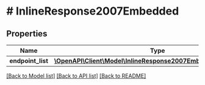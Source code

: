 # # InlineResponse2007Embedded

## Properties

Name | Type | Description | Notes
------------ | ------------- | ------------- | -------------
**endpoint_list** | [**\OpenAPI\Client\Model\InlineResponse2007EmbeddedEndpointList[]**](InlineResponse2007EmbeddedEndpointList.md) |  | 

[[Back to Model list]](../../README.md#documentation-for-models) [[Back to API list]](../../README.md#documentation-for-api-endpoints) [[Back to README]](../../README.md)


